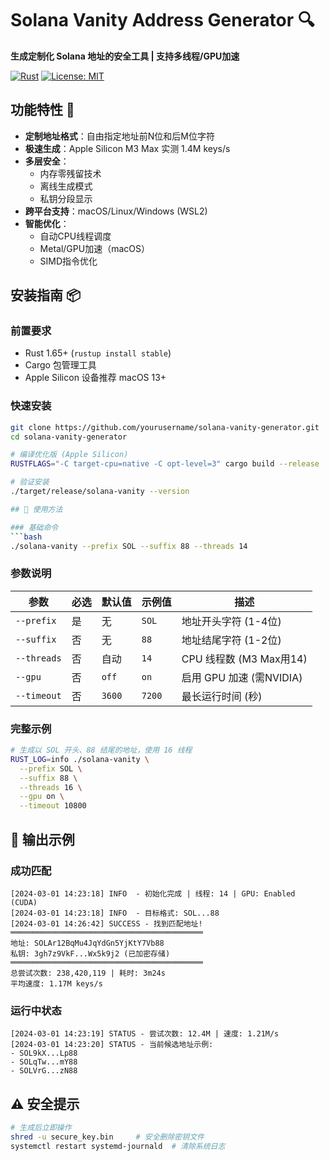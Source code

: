 # Solana Vanity Address Generator 🔍

**生成定制化 Solana 地址的安全工具 | 支持多线程/GPU加速**

[![Rust](https://img.shields.io/badge/Rust-1.65%2B-orange)](https://www.rust-lang.org)
[![License: MIT](https://img.shields.io/badge/License-MIT-yellow.svg)](LICENSE)

## 功能特性 🚀

- ​**定制地址格式**：自由指定地址前N位和后M位字符
- ​**极速生成**：Apple Silicon M3 Max 实测 1.4M keys/s
- ​**多层安全**：
  - 内存零残留技术
  - 离线生成模式
  - 私钥分段显示
- ​**跨平台支持**：macOS/Linux/Windows (WSL2)
- ​**智能优化**：
  - 自动CPU线程调度
  - Metal/GPU加速（macOS）
  - SIMD指令优化

## 安装指南 📦

### 前置要求
- Rust 1.65+ (`rustup install stable`)
- Cargo 包管理工具
- Apple Silicon 设备推荐 macOS 13+

### 快速安装
```bash
git clone https://github.com/yourusername/solana-vanity-generator.git
cd solana-vanity-generator

# 编译优化版 (Apple Silicon)
RUSTFLAGS="-C target-cpu=native -C opt-level=3" cargo build --release

# 验证安装
./target/release/solana-vanity --version

## 🚀 使用方法

### 基础命令
```bash
./solana-vanity --prefix SOL --suffix 88 --threads 14
```

### 参数说明
| 参数               | 必选 | 默认值 | 示例值       | 描述                     |
|--------------------|------|--------|--------------|--------------------------|
| `--prefix`         | 是   | 无     | `SOL`        | 地址开头字符 (1-4位)     |
| `--suffix`         | 否   | 无     | `88`         | 地址结尾字符 (1-2位)     |
| `--threads`        | 否   | 自动   | `14`         | CPU 线程数 (M3 Max用14)  |
| `--gpu`            | 否   | `off`  | `on`         | 启用 GPU 加速 (需NVIDIA) |
| `--timeout`        | 否   | `3600` | `7200`       | 最长运行时间 (秒)        |

### 完整示例
```bash
# 生成以 SOL 开头、88 结尾的地址，使用 16 线程
RUST_LOG=info ./solana-vanity \
  --prefix SOL \
  --suffix 88 \
  --threads 16 \
  --gpu on \
  --timeout 10800
```

## 📝 输出示例

### 成功匹配
```text
[2024-03-01 14:23:18] INFO  - 初始化完成 | 线程: 14 | GPU: Enabled (CUDA)
[2024-03-01 14:23:18] INFO  - 目标格式: SOL...88
[2024-03-01 14:26:42] SUCCESS - 找到匹配地址! 
═══════════════════════════════════════════
地址: SOLAr12BqMu4JqYdGn5YjKtY7Vb88
私钥: 3gh7z9VkF...Wx5k9j2 (已加密存储)
═══════════════════════════════════════════
总尝试次数: 238,420,119 | 耗时: 3m24s
平均速度: 1.17M keys/s
```

### 运行中状态
```text
[2024-03-01 14:23:19] STATUS - 尝试次数: 12.4M | 速度: 1.21M/s 
[2024-03-01 14:23:20] STATUS - 当前候选地址示例:
- SOL9kX...Lp88
- SOLqTw...mY88 
- SOLVrG...zN88
```

## ⚠️ 安全提示
```bash
# 生成后立即操作
shred -u secure_key.bin     # 安全删除密钥文件
systemctl restart systemd-journald  # 清除系统日志
```
